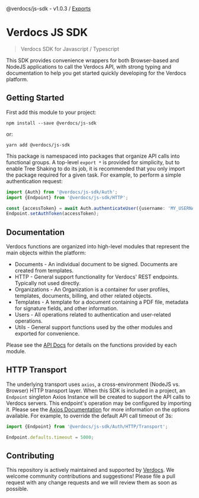 @verdocs/js-sdk - v1.0.3 / [Exports](modules.md)

# Verdocs JS SDK

> Verdocs SDK for Javascript / Typescript

This SDK provides convenience wrappers for both Browser-based and NodeJS applications to call the Verdocs API, with strong typing and
documentation to help you get started quickly developing for the Verdocs platform.

## Getting Started

First add this module to your project:

    npm install --save @verdocs/js-sdk

or:

    yarn add @verdocs/js-sdk

This package is namespaced into packages that organize API calls into functional groups. A top-level `export *` is provided for simplicity,
but to enable Tree Shaking to do its job, it is recommended that you only import the package required for a given task. For example, to
perform a simple authentication request:

```typescript
import {Auth} from '@verdocs/js-sdk/Auth';
import {Endpoint} from '@verdocs/js-sdk/HTTP';

const {accessToken} = await Auth.authenticateUser({username: 'MY_USERNAME', password: 'MY_PASSWORD'});
Endpoint.setAuthToken(accessToken);
```

## Documentation

Verdocs functions are organized into high-level modules that represent the main objects within the platform:

- Documents - An individual document to be signed. Documents are created from templates.
- HTTP - General support functionality for Verdocs' REST endpoints. Typically not used directly.
- Organizations - An Organization is a container for user profiles, templates, documents, billing, and other related objects.
- Templates - A template for a document containing a PDF file, metadata for signature fields, and other information.
- Users - All operations related to authentication and user-related operations.
- Utils - General support functions used by the other modules and exported for convenience.

Please see the [API Docs](https://github.com/Verdocs/js-sdk/tree/main/docs) for details on the functions provided by each module.

## HTTP Transport

The underlying transport uses `axios`, a cross-environment (NodeJS vs. Browser) HTTP transport layer. When this SDK is included in a
project, an `Endpoint` singleton Axios Instance will be created to support the API calls to Verdocs servers. This endpoint's operation
may be configured by importing it. Please see the [Axios Documentation](https://github.com/axios/axios) for more information on the
options available. For example, to override the default API call timeout of 3s:

```typescript
import {Endpoint} from '@verdocs/js-sdk/Auth/HTTP/Transport';

Endpoint.defaults.timeout = 5000;
```

## Contributing

This repository is actively maintained and supported by [Verdocs](https://verdocs.com/). We welcome community contributions and
suggestions! Please file a pull request with any change requests and we will review them as soon as possible.
